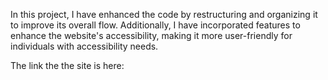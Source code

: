 In this project, I have enhanced the code by restructuring and organizing it to improve its overall flow. Additionally, I have incorporated features to enhance the website's accessibility, making it more user-friendly for individuals with accessibility needs.

The link the the site is here: 